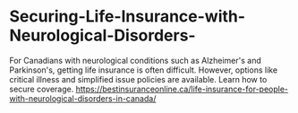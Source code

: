 # Securing-Life-Insurance-with-Neurological-Disorders-
For Canadians with neurological conditions such as Alzheimer's and Parkinson's, getting life insurance is often difficult. However, options like critical illness and simplified issue policies are available. Learn how to secure coverage.  https://bestinsuranceonline.ca/life-insurance-for-people-with-neurological-disorders-in-canada/ 
